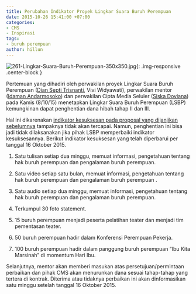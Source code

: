 ```yaml
---
title: Perubahan Indikator Proyek Lingkar Suara Buruh Perempuan
date: 2015-10-26 15:41:00 +07:00
categories:
- CMS
- Inspirasi
tags:
- buruh perempuan
author: hillun
---
```


![261-Lingkar-Suara-Buruh-Perempuan-350x350.jpg](/uploads/261-Lingkar-Suara-Buruh-Perempuan-350x350.jpg){: .img-responsive .center-block }

Pertemuan yang dihadiri oleh perwakilan proyek Lingkar Suara Buruh Perempuan ([Dian Septi Trisnanti](http://ciptamedia.org/team/dian-septi-trisnanti/), Vivi Widyawati), perwakilan mentor ([Idaman Andarmosoko](http://ciptamedia.org/team/idaman-andarmosoko/)) dan perwakilan Cipta Media Seluler ([Siska Doviana](http://ciptamedia.org/team/siska-doviana/)) pada Kamis (8/10/15) menetapkan Lingkar Suara Buruh Perempuan (LSBP) kemungkinan dapat penghentian dana hibah tahap II dan III.

Hal ini dikarenakan [indikator kesuksesan pada proposal yang dijanjikan sebelumnya](http://wiki.ciptamedia.org/wiki/Lingkar_Suara_Buruh_Perempuan) tampaknya tidak akan tercapai. Namun, penghentian ini bisa jadi tidak dilaksanakan jika pihak LSBP memperbaiki indikator kesuksesannya. Berikut indikator kesuksesan yang telah diperbarui per tanggal 16 Oktober 2015.

1. Satu tulisan setiap dua minggu, memuat informasi, pengetahuan tentang hak buruh perempuan dan pengalaman buruh perempuan.

2. Satu video setiap satu bulan, memuat informasi, pengetahuan tentang hak buruh perempuan dan pengalaman buruh perempuan .

3. Satu audio setiap dua minggu, memuat informasi, pengetahuan tentang hak buruh perempuan dan pengalaman buruh perempuan.

4. Terkumpul 30 foto statement.

5. 15 buruh perempuan menjadi peserta pelatihan teater dan menjadi tim pementasan teater.

6. 50 buruh perempuan hadir dalam Konferensi Perempuan Pekerja.

7. 100 buruh perempuan hadir dalam panggung buruh perempuan “Ibu Kita Marsinah” di momentum Hari Ibu.

Selanjutnya, mentor akan memberi masukan atas persetujuan/permintaan perbaikan dan pihak CMS akan menurunkan dana sesuai tahap-tahap yang tertera di kontrak. Diterima atau tidaknya perbaikan ini akan dinformasikan satu minggu setelah tanggal 16 Oktober 2015.